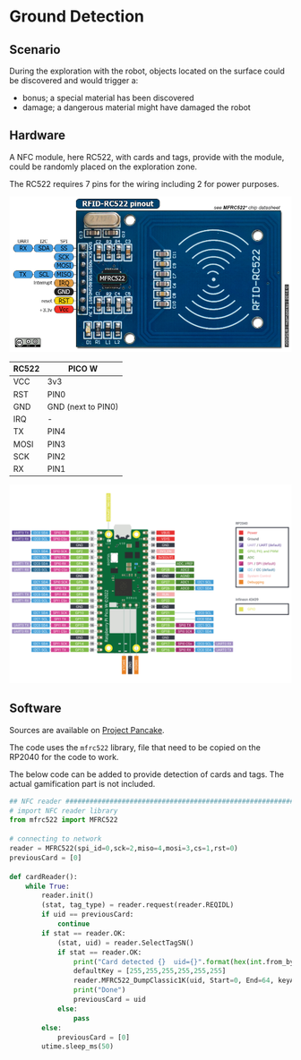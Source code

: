 # Ground Detection

## Scenario
During the exploration with the robot, objects located on the surface could be discovered and would trigger a:

- bonus; a special material has been discovered 
- damage; a dangerous material might have damaged the robot

## Hardware
A NFC module, here RC522, with cards and tags, provide with the module, could be randomly placed on the exploration zone.

The RC522 requires 7 pins for the wiring including 2 for power purposes.   

![RC522](../images/RC522-RFID-CARD-READERS-Pinout.png)

| RC522 | PICO W | 
|-------|--------|
|  VCC  |  3v3   |
|  RST  |  PIN0  |
|  GND  |  GND (next to PIN0) |
|  IRQ  |  - |
|  TX   |  PIN4 |
| MOSI  |  PIN3 |
|  SCK  |  PIN2 |
|  RX   |  PIN1 |

![pico w pinout](../images/pancake-02.svg)

## Software
Sources are available on [Project Pancake](https://github.com/beezy-dev/project-pancake).

The code uses the ```mfrc522``` library, file that need to be copied on the RP2040 for the code to work. 

The below code can be added to provide detection of cards and tags. The actual gamification part is not included. 

```python
## NFC reader ############################################################
# import NFC reader library
from mfrc522 import MFRC522

# connecting to network 
reader = MFRC522(spi_id=0,sck=2,miso=4,mosi=3,cs=1,rst=0)
previousCard = [0]

def cardReader():
    while True: 
        reader.init()
        (stat, tag_type) = reader.request(reader.REQIDL)
        if uid == previousCard:
            continue
        if stat == reader.OK:
            (stat, uid) = reader.SelectTagSN()
            if stat == reader.OK:
                print("Card detected {}  uid={}".format(hex(int.from_bytes(bytes(uid),"little",False)).upper(),reader.tohexstring(uid)))
                defaultKey = [255,255,255,255,255,255]
                reader.MFRC522_DumpClassic1K(uid, Start=0, End=64, keyA=defaultKey)
                print("Done")
                previousCard = uid
            else:
                pass
        else:
            previousCard = [0]
        utime.sleep_ms(50) 
``` 
